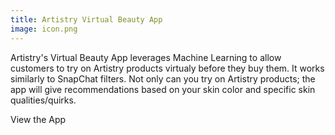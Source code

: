```yaml
---
title: Artistry Virtual Beauty App
image: icon.png
---
```


Artistry's Virtual Beauty App leverages Machine Learning to allow customers to try on Artistry products virtualy before they buy them. It works similarly to SnapChat filters. Not only can you try on Artistry products; the app will give recommendations based on your skin color and specific skin qualities/quirks.

<btn-link href="https://www.amway.com/en_US/mobile-apps/artistry-virtual-beauty-app">View the App</btn-link>